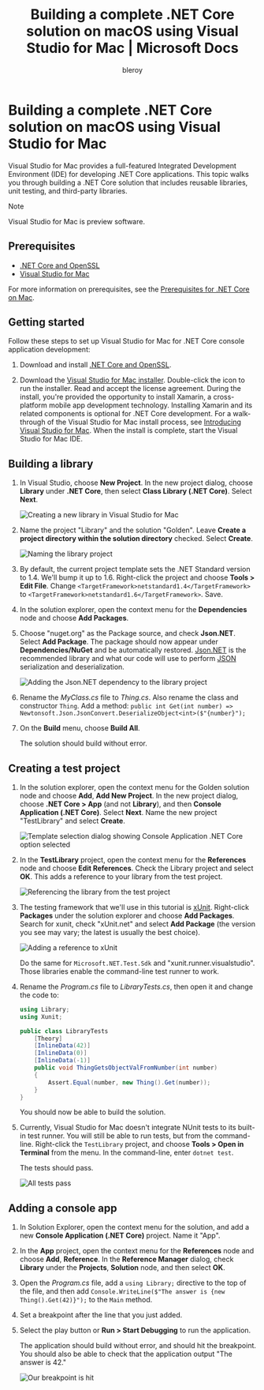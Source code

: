 ﻿---
title: Building a complete .NET Core solution on macOS using Visual Studio for Mac | Microsoft Docs
description: Building a complete .NET Core solution on macOS, using Visual Studio for Mac
keywords: .NET, .NET Core, macOS, Mac
author: bleroy
ms.author: mairaw
ms.date: 03/16/2017
ms.topic: article
ms.prod: .net-core
ms.devlang: dotnet
ms.assetid: 6945bedf-5bf3-4955-8588-83fb87511b79
---

# Building a complete .NET Core solution on macOS using Visual Studio for Mac

Visual Studio for Mac provides a full-featured Integrated Development Environment (IDE) for developing .NET Core applications. This topic walks you through building a .NET Core solution that includes reusable libraries, unit testing, and third-party libraries.

> [!NOTE]
> Visual Studio for Mac is preview software.

## Prerequisites

* [.NET Core and OpenSSL](https://www.microsoft.com/net/core#macos)
* [Visual Studio for Mac](https://www.visualstudio.com/vs/visual-studio-mac/)

For more information on prerequisites, see the [Prerequisites for .NET Core on Mac](../core/macos-prerequisites.md).

## Getting started

Follow these steps to set up Visual Studio for Mac for .NET Core console application development:

1. Download and install [.NET Core and OpenSSL](https://www.microsoft.com/net/core#macos).

1. Download the [Visual Studio for Mac installer](https://www.visualstudio.com/vs/visual-studio-mac/). Double-click the icon to run the installer. Read and accept the license agreement. During the install, you're provided the opportunity to install Xamarin, a cross-platform mobile app development technology. Installing Xamarin and its related components is optional for .NET Core development. For a walk-through of the Visual Studio for Mac install process, see [Introducing Visual Studio for Mac](https://developer.xamarin.com/guides/cross-platform/visual-studio-mac/). When the install is complete, start the Visual Studio for Mac IDE.

## Building a library

1. In Visual Studio, choose **New Project**. In the new project dialog, choose **Library** under **.NET Core**, then select **Class Library (.NET Core)**. Select **Next**.

   ![Creating a new library in Visual Studio for Mac](./media/using-on-mac-vs-full-solution/vsmacfull01.png)

1. Name the project "Library" and the solution "Golden". Leave **Create a project directory within the solution directory** checked. Select **Create**.

   ![Naming the library project](./media/using-on-mac-vs-full-solution/vsmacfull02.png)
   
1. By default, the current project template sets the .NET Standard version to 1.4. We'll bump it up to 1.6. Right-click the project and choose **Tools > Edit File**. Change `<TargetFramework>netstandard1.4</TargetFramework>` to `<TargetFramework>netstandard1.6</TargetFramework>`. Save.

1. In the solution explorer, open the context menu for the **Dependencies** node and choose **Add Packages**.

1. Choose "nuget.org" as the Package source, and check **Json.NET**. Select **Add Package**. The package should now appear under **Dependencies/NuGet** and be automatically restored. [Json.NET](http://www.newtonsoft.com/json) is the recommended library and what our code will use to perform [JSON](http://www.json.org/) serialization and deserialization.

   ![Adding the Json.NET dependency to the library project](./media/using-on-mac-vs-full-solution/vsmacfull03.png)

1. Rename the *MyClass.cs* file to *Thing.cs*. Also rename the class and constructor `Thing`. Add a method: `public int Get(int number) => Newtonsoft.Json.JsonConvert.DeserializeObject<int>($"{number}");`

1. On the **Build** menu, choose **Build All**.

   The solution should build without error.

## Creating a test project

1. In the solution explorer, open the context menu for the Golden solution node and choose **Add**, **Add New Project**. In the new project dialog, choose **.NET Core > App** (and not **Library**), and then **Console Application (.NET Core)**. Select **Next**. Name the new project "TestLibrary" and select **Create**.

   ![Template selection dialog showing Console Application .NET Core option selected](./media/using-on-mac-vs-full-solution/vsmacfull05.png)

1. In the **TestLibrary** project, open the context menu for the **References** node and choose **Edit References**. Check the Library project and select **OK**. This adds a reference to your library from the test project.

   ![Referencing the library from the test project](./media/using-on-mac-vs-full-solution/vsmacfull04.png)

1. The testing framework that we'll use in this tutorial is [xUnit](https://xunit.github.io/). Right-click **Packages** under the solution explorer and choose **Add Packages**. Search for xunit, check "xUnit.net" and select **Add Package** (the version you see may vary; the latest is usually the best choice).

   ![Adding a reference to xUnit](./media/using-on-mac-vs-full-solution/vsmacfull06.png)
   
   Do the same for `Microsoft.NET.Test.Sdk` and "xunit.runner.visualstudio". Those libraries enable the command-line test runner to work.

1. Rename the *Program.cs* file to *LibraryTests.cs*, then open it and change the code to:

    ```cs
    using Library;
    using Xunit;
    
    public class LibraryTests
        [Theory]
        [InlineData(42)]
        [InlineData(0)]
        [InlineData(-1)]
        public void ThingGetsObjectValFromNumber(int number)
        {
            Assert.Equal(number, new Thing().Get(number));
        }
    }
    ```

   You should now be able to build the solution.
   
1. Currently, Visual Studio for Mac doesn't integrate NUnit tests to its built-in test runner. You will still be able to run tests, but from the command-line. Right-click the `TestLibrary` project, and choose **Tools > Open in Terminal** from the menu. In the command-line, enter `dotnet test`.
   
   The tests should pass.

   ![All tests pass](./media/using-on-mac-vs-full-solution/vsmacfull07.png)

## Adding a console app

1. In Solution Explorer, open the context menu for the solution, and add a new **Console Application (.NET Core)** project. Name it "App".

1. In the **App** project, open the context menu for the **References** node and choose **Add**, **Reference**. In the **Reference Manager** dialog, check **Library** under the **Projects**, **Solution** node, and then select **OK**.

1. Open the *Program.cs* file, add a `using Library;` directive to the top of the file, and then add `Console.WriteLine($"The answer is {new Thing().Get(42)}");` to the `Main` method.

1. Set a breakpoint after the line that you just added.

1. Select the play button or **Run > Start Debugging** to run the application.

   The application should build without error, and should hit the breakpoint. You should also be able to check that the application output "The answer is 42."

   ![Our breakpoint is hit](./media/using-on-mac-vs-full-solution/vsmacfull08.png)
